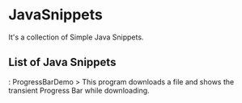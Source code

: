 # JavaSnippets
It's a collection of Simple Java Snippets.

## List of Java Snippets
: ProgressBarDemo
    > This program downloads a file and shows the transient Progress Bar while downloading.

